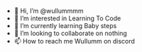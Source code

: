 - 👋 Hi, I’m @wullummmm
- 👀 I’m interested in Learning To Code
- 🌱 I’m currently learning Baby steps
- 💞️ I’m looking to collaborate on nothing
- 📫 How to reach me Wullumm on discord

<!---
wullummmm/wullummmm is a ✨ special ✨ repository because its `README.md` (this file) appears on your GitHub profile.
You can click the Preview link to take a look at your changes.
--->

